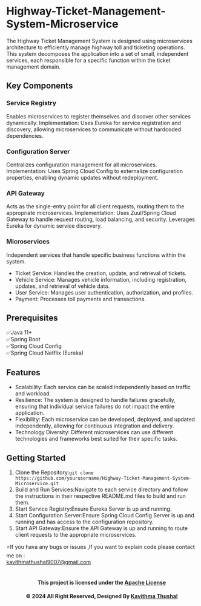 # Highway-Ticket-Management-System-Microservice

The Highway Ticket Management System is designed using microservices architecture to efficiently manage highway toll and
ticketing operations. This system decomposes the application into a set of small, independent services, each responsible
for a specific function within the ticket management domain.

## Key Components

### Service Registry

Enables microservices to register themselves and discover other services dynamically.
Implementation: Uses Eureka for service registration and discovery, allowing microservices to communicate without
hardcoded dependencies.

### Configuration Server

Centralizes configuration management for all microservices.
Implementation: Uses Spring Cloud Config to externalize configuration properties, enabling dynamic updates without
redeployment.

### API Gateway

Acts as the single-entry point for all client requests, routing them to the appropriate microservices.
Implementation: Uses Zuul/Spring Cloud Gateway to handle request routing, load balancing, and security. Leverages Eureka
for dynamic service discovery.

### Microservices

Independent services that handle specific business functions within the system.

* Ticket Service: Handles the creation, update, and retrieval of tickets.
* Vehicle Service: Manages vehicle information, including registration, updates, and retrieval of vehicle data.
* User Service: Manages user authentication, authorization, and profiles.
* Payment: Processes toll payments and transactions.

## Prerequisites

✅Java 11+<br/>
✅Spring Boot<br/>
✅Spring Cloud Config<br/>
✅Spring Cloud Netflix (Eureka)<br/>

## Features

* Scalability: Each service can be scaled independently based on traffic and workload.
* Resilience: The system is designed to handle failures gracefully, ensuring that individual service failures do not
  impact the entire application.
* Flexibility: Each microservice can be developed, deployed, and updated independently, allowing for continuous
  integration and delivery.
* Technology Diversity: Different microservices can use different technologies and frameworks best suited for their
  specific tasks.

## Getting Started

1. Clone the Repository:`git clone https://github.com/yourusername/Highway-Ticket-Management-System-Microservice.git`
2. Build and Run Services:Navigate to each service directory and follow the instructions in their respective README.md
   files to build and run them.
3. Start Service Registry:Ensure Eureka Server is up and running.
4. Start Configuration Server:Ensure Spring Cloud Config Server is up and running and has access to the configuration
   repository.
5. Start API Gateway:Ensure the API Gateway is up and running to route client requests to the appropriate microservices.

⭐️If you hava any bugs or issues ,If you want to explain code please contact me on :<br/>
[kavithmathushal9007@gmail.com](https://www.kavithmathushal9007@gmail.com)<br/><br/>

<div align="center">

#### This project is licensed under the [Apache License](LICENSE)

#### © 2024 All Right Reserved, Designed By [Kavithma Thushal](https://github.com/Kavithma-Thushal)

</div>